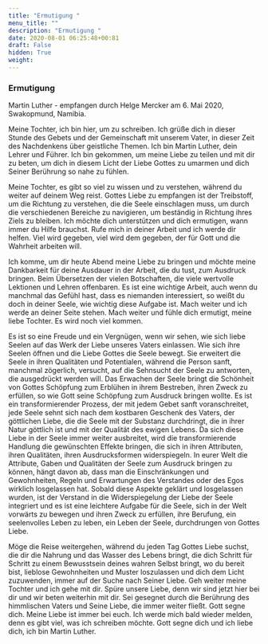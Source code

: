 ```yaml
---
title: "Ermutigung "
menu_title: ""
description: "Ermutigung "
date: 2020-08-01 06:25:48+00:81
draft: False
hidden: True
weight:
---
```

### Ermutigung

Martin Luther - empfangen durch Helge Mercker am 6. Mai 2020, Swakopmund, Namibia.

Meine Tochter, ich bin hier, um zu schreiben. Ich grüße dich in dieser Stunde des Gebets und der Gemeinschaft mit unserem Vater, in dieser Zeit des Nachdenkens über geistliche Themen. Ich bin Martin Luther, dein Lehrer und Führer. Ich bin gekommen, um meine Liebe zu teilen und mit dir zu beten, um dich in diesem Licht der Liebe Gottes zu umarmen und dich Seiner Berührung so nahe zu fühlen.

Meine Tochter, es gibt so viel zu wissen und zu verstehen, während du weiter auf deinem Weg reist. Gottes Liebe zu empfangen ist der Treibstoff, um die Richtung zu verstehen, die die Seele einschlagen muss, um durch die verschiedenen Bereiche zu navigieren, um beständig in Richtung ihres Ziels zu bleiben. Ich möchte dich unterstützen und dich ermutigen, wann immer du Hilfe brauchst. Rufe mich in deiner Arbeit und ich werde dir helfen. Viel wird gegeben, viel wird dem gegeben, der für Gott und die Wahrheit arbeiten will.

Ich komme, um dir heute Abend meine Liebe zu bringen und möchte meine Dankbarkeit für deine Ausdauer in der Arbeit, die du tust, zum Ausdruck bringen. Beim Übersetzen der vielen Botschaften, die viele wertvolle Lektionen und Lehren offenbaren. Es ist eine wichtige Arbeit, auch wenn du manchmal das Gefühl hast, dass es niemanden interessiert, so weißt du doch in deiner Seele, wie wichtig diese Aufgabe ist. Mach weiter und ich werde an deiner Seite stehen. Mach weiter und fühle dich ermutigt, meine liebe Tochter. Es wird noch viel kommen.

Es ist so eine Freude und ein Vergnügen, wenn wir sehen, wie sich liebe Seelen auf das Werk der Liebe unseres Vaters einlassen. Wie sich ihre Seelen öffnen und die Liebe Gottes die Seele bewegt. Sie erweitert die Seele in ihren Qualitäten und Potentialen, während die Person sanft, manchmal zögerlich, versucht, auf die Sehnsucht der Seele zu antworten, die ausgedrückt werden will. Das Erwachen der Seele bringt die Schönheit von Gottes Schöpfung zum Erblühen in ihrem Bestreben, ihren Zweck zu erfüllen, so wie Gott seine Schöpfung zum Ausdruck bringen wollte. Es ist ein transformierender Prozess, der mit jedem Gebet sanft voranschreitet, jede Seele sehnt sich nach dem kostbaren Geschenk des Vaters, der göttlichen Liebe, die die Seele mit der Substanz durchdringt, die in ihrer Natur göttlich ist und mit der Qualität des ewigen Lebens. Da sich diese Liebe in der Seele immer weiter ausbreitet, wird die transformierende Handlung die gewünschten Effekte bringen, die sich in ihren Attributen, ihren Qualitäten, ihren Ausdrucksformen widerspiegeln. In eurer Welt die Attribute, Gaben und Qualitäten der Seele zum Ausdruck bringen zu können, hängt davon ab, dass man die Einschränkungen und Gewohnheiten, Regeln und Erwartungen des Verstandes oder des Egos wirklich losgelassen hat. Sobald diese Aspekte geklärt und losgelassen wurden, ist der Verstand in die Widerspiegelung der Liebe der Seele integriert und es ist eine leichtere Aufgabe für die Seele, sich in der Welt vorwärts zu bewegen und ihren Zweck zu erfüllen, ihre Berufung, ein seelenvolles Leben zu leben, ein Leben der Seele, durchdrungen von Gottes Liebe.

Möge die Reise weitergehen, während du jeden Tag Gottes Liebe suchst, die dir die Nahrung und das Wasser des Lebens bringt, die dich Schritt für Schritt zu einem Bewusstsein deines wahren Selbst bringt, wo du bereit bist, lieblose Gewohnheiten und Muster loszulassen und dich dem Licht zuzuwenden, immer auf der Suche nach Seiner Liebe. Geh weiter meine Tochter und ich gehe mit dir. Spüre unsere Liebe, denn wir sind jetzt hier bei dir und wir beten weiterhin mit dir. Sei gesegnet durch die Berührung des himmlischen Vaters und Seine Liebe, die immer weiter fließt. Gott segne dich. Meine Liebe ist immer bei euch. Ich werde mich bald wieder melden, denn es gibt viel, was ich schreiben möchte. Gott segne dich und ich liebe dich, ich bin Martin Luther.

